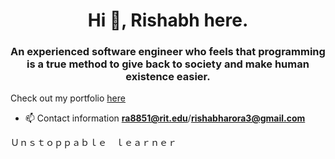 <h1 align="center">Hi 👋, Rishabh here.</h1>
<h3 align="center">An experienced software engineer who feels that programming is a true method to give back to society and make human existence easier.</h3>

Check out my portfolio [here](https://rishabharora.netlify.app/)





- 📫 Contact information **ra8851@rit.edu**/**rishabharora3@gmail.com**

<p align="left">
    Ｕｎｓｔｏｐｐａｂｌｅ　ｌｅａｒｎｅｒ
</p>
<p align="left">
    <img src="https://komarev.com/ghpvc/?username=rishabharora3&label=Profile%20views&color=0e75b6&style=flat" alt="" />
</p>
